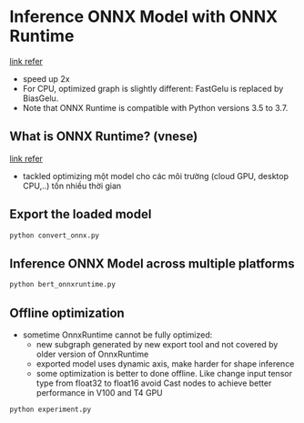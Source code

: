 # Inference ONNX Model with ONNX Runtime
[link refer](https://github.com/microsoft/onnxruntime/blob/master/onnxruntime/python/tools/transformers/notebooks/Inference_GPT2_with_OnnxRuntime_on_CPU.ipynb)
* speed up 2x
* For CPU, optimized graph is slightly different: FastGelu is replaced by BiasGelu.
* Note that ONNX Runtime is compatible with Python versions 3.5 to 3.7.

## What is ONNX Runtime? (vnese)
[link refer](https://cloudblogs.microsoft.com/opensource/2019/05/22/onnx-runtime-machine-learning-inferencing-0-4-release/)
* tackled optimizing một model cho các môi trường (cloud GPU, desktop CPU,..) tốn nhiều thời gian

## Export the loaded model
```bash
python convert_onnx.py
```
## Inference ONNX Model across multiple platforms
```bash
python bert_onnxruntime.py
```
## Offline optimization
* sometime OnnxRuntime cannot be fully optimized:
    * new subgraph generated by new export tool and not covered by older version of OnnxRuntime
    * exported model uses dynamic axis, make harder for shape inference
    * some optimization is better to done offline. Like change input tensor type from float32 to float16 avoid Cast nodes to achieve better performance in V100 and T4 GPU
```bash
python experiment.py
```  
